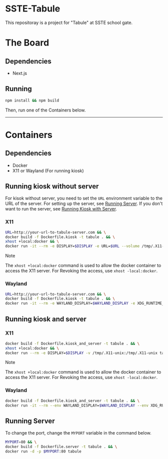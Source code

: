 # SSTE-Tabule

This repositoray is a project for "Tabule" at SSTE school gate.

# The Board

## Dependencies

- Next.js

## Running

```bash
npm install && npm build
```

Then, run one of the Containers below.

---

# Containers

## Dependencies

- Docker
- X11 or Wayland (For running kiosk)

## Running kiosk without server

For kisok without server, you need to set the `URL` environment variable to the URL of the server.
For setting up the server, see [Running Server](#running-server).
If you don't want to run the server, see [Running Kiosk with Server](#running-kiosk-and-server).

### X11

```bash
URL=http://your-url-to-tabule-server.com && \
docker build -f Dockerfile.kiosk -t tabule . && \
xhost +local:docker && \
docker run -it --rm -e DISPLAY=$DISPLAY -e URL=$URL --volume /tmp/.X11-unix:/tmp/.X11-unix --device /dev/dri tabule
```

> [!NOTE]
> The `xhost +local:docker` command is used to allow the docker container to access the X11 server.
> For Revoking the access, use `xhost -local:docker`.

### Wayland

```bash
URL=http://your-url-to-tabule-server.com && \
docker build -f Dockerfile.kiosk -t tabule . && \
docker run -it --rm -e WAYLAND_DISPLAY=$WAYLAND_DISPLAY -e XDG_RUNTIME_DIR=$XDG_RUNTIME_DIR -e URL=$URL --volume $XDG_RUNTIME_DIR/$WAYLAND_DISPLAY:/run/user/$(id -u)/$WAYLAND_DISPLAY --device /dev/dri tabule
```

## Running kiosk and server

### X11

```bash
docker build -f Dockerfile.kiosk_and_server -t tabule . && \
xhost +local:docker && \
docker run --rm -e DISPLAY=$DISPLAY -v /tmp/.X11-unix:/tmp/.X11-unix tabule
```

> [!NOTE]
> The `xhost +local:docker` command is used to allow the docker container to access the X11 server.
> For Revoking the access, use `xhost -local:docker`.

### Wayland

```bash
docker build -f Dockerfile.kiosk_and_server -t tabule . && \
docker run -it --rm --env WAYLAND_DISPLAY=$WAYLAND_DISPLAY --env XDG_RUNTIME_DIR=$XDG_RUNTIME_DIR --volume $XDG_RUNTIME_DIR/$WAYLAND_DISPLAY:/run/user/$(id -u)/$WAYLAND_DISPLAY --device /dev/dri tabule
```

## Running Server

To change the port, change the `MYPORT` variable in the command below.

```bash
MYPORT=80 && \
docker build -f Dockerfile.server -t tabule . && \
docker run -d -p $MYPORT:80 tabule
```
